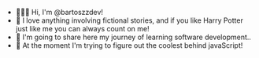 - 👨🏻‍💻 Hi, I'm @bartoszzdev!
- 🥰 I love anything involving fictional stories, and if you like Harry Potter just like me you can always count on me!
- 🚀 I'm going to share here my journey of learning software development..
- 🌱 At the moment I'm trying to figure out the coolest behind javaScript!
